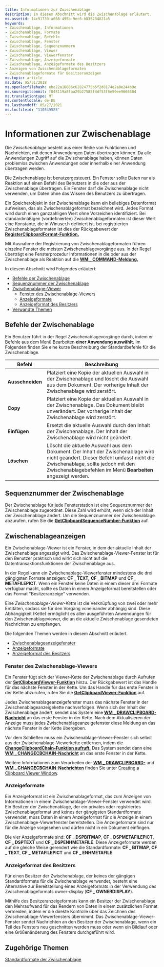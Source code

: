 ```yaml
---
title: Informationen zur Zwischenablage
description: In diesem Abschnitt wird die Zwischenablage erläutert.
ms.assetid: 14c91730-a668-495b-9ec6-b835234821a5
keywords:
- Zwischenablage, Informationen
- Zwischenablage, Formate
- Zwischenablage, Befehle
- Zwischenablage, Fenster
- Zwischenablage, Sequenznummern
- Zwischenablage, Viewer
- Zwischenablage, Viewerfenster
- Zwischenablage, Anzeigeformate
- Zwischenablage, Anzeigeformate des Besitzers
- Anzeigen von Zwischenablageformaten
- Zwischenablageformate für Besitzeranzeigen
ms.topic: article
ms.date: 05/31/2018
ms.openlocfilehash: ebe22a16886c62824775b5f2d8174e2a8e244b9e
ms.sourcegitcommit: f848119a8faa29b27585f4df53f6e50ee9666684
ms.translationtype: MT
ms.contentlocale: de-DE
ms.lasthandoff: 05/27/2021
ms.locfileid: "110549585"
---
```

# <a name="about-the-clipboard"></a>Informationen zur Zwischenablage

Die *Zwischenablage* besteht aus einer Reihe von Funktionen und Nachrichten, mit denen Anwendungen Daten übertragen können. Da alle Anwendungen Zugriff auf die Zwischenablage haben, können Daten problemlos zwischen Anwendungen oder innerhalb einer Anwendung übertragen werden.

Die Zwischenablage ist benutzergesteuert. Ein Fenster sollte Daten nur als Reaktion auf einen Befehl des Benutzers in die oder aus der Zwischenablage übertragen. Ein Fenster darf die Zwischenablage nicht verwenden, um Daten ohne das Wissen des Benutzers zu übertragen.

Ein Speicherobjekt in der Zwischenablage kann ein beliebiges Datenformat aufweisen, das als Zwischenablageformat bezeichnet wird. Jedes Format wird durch einen ganzzahligen Wert ohne Vorzeichen identifiziert. Bei standardmäßigen (vordefinierten) Zwischenablageformaten ist dieser Wert eine Konstante, die in Winuser.h definiert ist. bei registrierten Zwischenablageformaten ist dies der Rückgabewert der [**RegisterClipboardFormat-Funktion.**](/windows/desktop/api/Winuser/nf-winuser-registerclipboardformata)

Mit Ausnahme der Registrierung von Zwischenablageformaten führen einzelne Fenster die meisten Zwischenablagevorgänge aus. In der Regel überträgt eine Fensterprozedur Informationen in die oder aus der Zwischenablage als Reaktion auf die [**WM \_ COMMAND-Meldung.**](/windows/desktop/menurc/wm-command)

In diesem Abschnitt wird Folgendes erläutert:

-   [Befehle der Zwischenablage](#clipboard-commands)
-   [Sequenznummer der Zwischenablage](#clipboard-sequence-number)
-   [Zwischenablage-Viewer](#clipboard-viewers)
    -   [Fenster des Zwischenablage-Viewers](#clipboard-viewer-windows)
    -   [Anzeigeformate](#display-formats)
    -   [Anzeigeformat des Besitzers](#owner-display-format)
-   [Verwandte Themen](#related-topics)

## <a name="clipboard-commands"></a>Befehle der Zwischenablage

Ein Benutzer führt in der Regel Zwischenablagevorgänge durch, indem er Befehle aus dem Menü Bearbeiten **einer Anwendung auswählt.** Im Folgenden finden Sie eine kurze Beschreibung der Standardbefehle für die Zwischenablage.



|  Befehl        |  Beschreibung                                                                                                                                                                                                                 |
|------------|-------------------------------------------------------------------------------------------------------------------------------------------------------------------------------------------------------------------|
| **Ausschneiden**    | Platziert eine Kopie der aktuellen Auswahl in der Zwischenablage und löscht die Auswahl aus dem Dokument. Der vorherige Inhalt der Zwischenablage wird zerstört.                                                          |
| **Copy**   | Platziert eine Kopie der aktuellen Auswahl in der Zwischenablage. Das Dokument bleibt unverändert. Der vorherige Inhalt der Zwischenablage wird zerstört.                                                                      |
| **Einfügen**  | Ersetzt die aktuelle Auswahl durch den Inhalt der Zwischenablage. Der Inhalt der Zwischenablage wird nicht geändert.                                                                                                    |
| **Löschen** | Löscht die aktuelle Auswahl aus dem Dokument. Der Inhalt der Zwischenablage wird nicht geändert. Dieser Befehl umfasst nicht die Zwischenablage, sollte jedoch mit den Zwischenablagebefehlen im Menü **Bearbeiten** angezeigt werden. |



 

## <a name="clipboard-sequence-number"></a>Sequenznummer der Zwischenablage

Der Zwischenablage für jede Fensterstation ist eine Sequenznummer der Zwischenablage zugeordnet. Diese Zahl wird erhöht, wenn sich der Inhalt der Zwischenablage ändert. Um die Sequenznummer der Zwischenablage abzurufen, rufen Sie die [**GetClipboardSequenceNumber-Funktion**](/windows/desktop/api/Winuser/nf-winuser-getclipboardsequencenumber) auf.

## <a name="clipboard-viewers"></a>Zwischenablageanzeigen

Ein Zwischenablage-Viewer ist ein Fenster, in dem der aktuelle Inhalt der Zwischenablage angezeigt wird. Das Zwischenablage-Viewer-Fenster ist für den Benutzer praktisch und wirkt sich nicht auf die Datentransaktionsfunktionen der Zwischenablage aus.

In der Regel kann ein Zwischenablage-Viewerfenster mindestens die drei gängigsten Formate anzeigen: **CF \_ TEXT,** **CF \_ BITMAP** und **CF \_ METAFILEPICT**. Wenn ein Fenster keine Daten in einem dieser drei Formate verfügbar macht, sollte es Daten in einem Anzeigeformat bereitstellen oder das Format "Besitzeranzeige" verwenden.

Eine *Zwischenablage-Viewer-Kette* ist die Verknüpfung von zwei oder mehr Entitäten, sodass sie für den Vorgang voneinander abhängig sind. Diese Abhängigkeit (Kette) ermöglicht es allen ausgeführten Anwendungen für den Zwischenablageviewer, die an die aktuelle Zwischenablage gesendeten Nachrichten zu empfangen.

Die folgenden Themen werden in diesem Abschnitt erläutert.

-   [Zwischenablageanzeigefenster](#clipboard-viewer-windows)
-   [Anzeigeformate](#display-formats)
-   [Anzeigeformat des Besitzers](#owner-display-format)

### <a name="clipboard-viewer-windows"></a>Fenster des Zwischenablage-Viewers

Ein Fenster fügt sich der Viewer-Kette der Zwischenablage durch Aufrufen der [**SetClipboardViewer-Funktion**](/windows/desktop/api/Winuser/nf-winuser-setclipboardviewer) hinzu. Der Rückgabewert ist das Handle für das nächste Fenster in der Kette. Um das Handle für das erste Fenster in der Kette abzurufen, rufen Sie die [**GetClipboardViewer-Funktion**](/windows/desktop/api/Winuser/nf-winuser-getclipboardviewer) auf.

Jedes Zwischenablageanzeigefenster muss das nächste Fenster in der Zwischenablageanzeigekette nachverfolgen. Wenn sich der Inhalt der Zwischenablage ändert, sendet das System eine [**WM \_ DRAWCLIPBOARD-Nachricht**](wm-drawclipboard.md) an das erste Fenster in der Kette. Nach dem Aktualisieren der Anzeige muss jedes Zwischenablageanzeigefenster diese Meldung an das nächste Fenster in der Kette übergeben.

Vor dem Schließen muss ein Zwischenablage-Viewer-Fenster sich selbst aus der Zwischenablage-Viewerkette entfernen, indem die [**ChangeClipboardChain-Funktion aufruft.**](/windows/desktop/api/Winuser/nf-winuser-changeclipboardchain) Das System sendet dann eine [**WM \_ CHANGECBCHAIN-Nachricht**](wm-changecbchain.md) an das erste Fenster in der Kette.

Weitere Informationen zum Verarbeiten der [**WM \_ DRAWCLIPBOARD-**](wm-drawclipboard.md) und [**WM \_ CHANGECBCHAIN-Nachrichten**](wm-changecbchain.md) finden Sie unter [Creating a Clipboard Viewer Window](using-the-clipboard.md).

### <a name="display-formats"></a>Anzeigeformate

Ein Anzeigeformat ist ein Zwischenablageformat, das zum Anzeigen von Informationen in einem Zwischenablage-Viewer-Fenster verwendet wird. Ein Besitzer der Zwischenablage, der ein privates oder registriertes Zwischenablageformat und keines der gängigsten Standardformate verwendet, muss Daten in einem Anzeigeformat für die Anzeige in einem Zwischenablage-Viewerfenster bereitstellen. Die Anzeigeformate sind nur für die Anzeige vorgesehen und dürfen nicht in ein Dokument einfingen.

Die vier Anzeigeformate sind: **CF \_ DSPBITMAP**, **CF \_ DSPMETAFILEPICT**, **CF \_ DSPTEXT** und **CF \_ DSPENHMETAFILE**. Diese Anzeigeformate werden auf die gleiche Weise gerendert wie die Standardformate: **CF \_ BITMAP**, **CF \_ TEXT**, **CF \_ METAFILEPICT** und **CF \_ ENHMETAFILE**.

### <a name="owner-display-format"></a>Anzeigeformat des Besitzers

Für einen Besitzer der Zwischenablage, der keines der gängigen Standardformate für die Zwischenablage verwendet, besteht eine Alternative zur Bereitstellung eines Anzeigeformats in der Verwendung des Zwischenablageformats owner-display (**CF \_ OWNERDISPLAY**).

Mithilfe des Besitzeranzeigeformats kann ein Besitzer der Zwischenablage den Mehraufwand für das Rendern von Daten in einem zusätzlichen Format vermeiden, indem er die direkte Kontrolle über das Zeichnen des Zwischenablage-Viewerfensters übernimmt. Das Zwischenablage-Viewer-Fenster sendet Nachrichten an den Besitzer der Zwischenablage, wenn ein Teil des Fensters neu geschnitten werden muss oder wenn ein Bildlauf oder eine Größenänderung des Fensters durchgeführt wird.

## <a name="related-topics"></a>Zugehörige Themen

<dl> <dt>

[Standardformate der Zwischenablage](standard-clipboard-formats.md)
</dt> </dl>

 

 